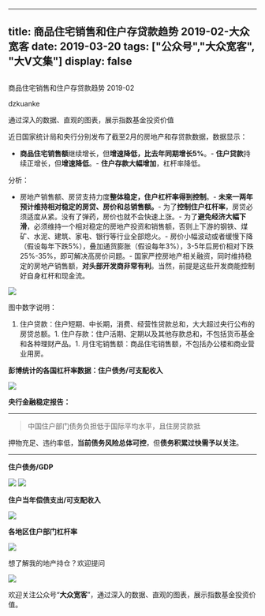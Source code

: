 
---
title:   商品住宅销售和住户存贷款趋势 2019-02-大众宽客
date: 2019-03-20
tags: ["公众号","大众宽客", "大V文集"]
display: false
---


## 



商品住宅销售和住户存贷款趋势 2019-02




dzkuanke




通过深入的数据、直观的图表，展示指数基金投资价值


近日国家统计局和央行分别发布了截至2月的房地产和存贷款数据，数据显示：
- **商品住宅销售额**继续增长，但**增速降低，比去年同期增长5%**。- **住户贷款**持续正增长，但**增速降低**。- **住户存款大幅增加**，杠杆率降低。


分析：
- 房地产销售额、房贷支持力度**整体稳定，**住户杠杆率**得到控制**。- **未来一两年预计维持相对稳定的房贷、房价和总销售额。**- 为了**控制住户杠杆率**，房贷必须适度从紧。没有了弹药，房价也就不会快速上涨。- 为了**避免经济大幅下滑**，必须维持一个相对稳定的房地产投资和销售额，否则上下游的钢铁、煤矿、水泥、建筑、家电、银行等行业全部熄火。- 房价小幅波动或者缓慢下降（假设每年下跌5%），叠加通货膨胀（假设每年3%），3-5年后房价相对下跌25%-35%，即可解决高房价问题。- 国家严控房地产相关融资，同时维持稳定的房地产销售额，**对头部开发商非常有利**。当然，前提是这些开发商能控制好自身杠杆和现金流。
<img class="" data-copyright="0" data-ratio="1.4578059071729959" data-s="300,640" src="https://mmbiz.qpic.cn/mmbiz_png/PKw3FQPmhIjAN7a02YdjNzBexqbA3wneFia2rFktDeI44BWibdmRPx7HSicw6saggpTs9PXeLj3D4dUhic4licsV4Qw/640?wx_fmt=png" data-type="png" data-w="948" style=""/>





图中数字说明：
1. 住户贷款：住户短期、中长期，消费、经营性贷款总和，大大超过央行公布的房贷总额。1. 住户存款：住户活期、定期以及其他存款总和，不包括货币基金和各种理财产品。1. 月住宅销售额：商品住宅销售额，不包括办公楼和商业营业用房。




**彭博统计的各国杠杆率数据：住户债务/可支配收入**

<img class="" data-copyright="0" data-ratio="1.014209591474245" data-s="300,640" src="https://mmbiz.qpic.cn/mmbiz_jpg/PKw3FQPmhIiaNrPpiax7TLuiakt89FRjkXULY51oVEnpnHXswKtC4L8lZJCdfBGN3DhdL1Tdda8jFxRhiaDA1ia5Ixg/640?wx_fmt=jpeg" data-type="jpeg" data-w="563" style=""/>



**央行金融稳定报告：**

****

> <p>中国住户部门债务负担低于国际平均水平，且住房贷款抵
押物充足、违约率低，**当前债务风险总体可控**，但**债务积累过快需予以关注**。</p>

****

**住户债务/GDP**

<img class="" data-copyright="0" data-ratio="0.5545796737766625" data-s="300,640" src="https://mmbiz.qpic.cn/mmbiz_png/PKw3FQPmhIiaNrPpiax7TLuiakt89FRjkXUicKa2nmR2pNJMeXLiazVDmZoLicSkMx0rdaFKaxkdWQ7Z2VYlQRBOtuSQ/640?wx_fmt=png" data-type="png" data-w="1594" style=""/>



<img class="" data-copyright="0" data-ratio="0.44372574385511" data-s="300,640" src="https://mmbiz.qpic.cn/mmbiz_png/PKw3FQPmhIiaNrPpiax7TLuiakt89FRjkXUcakVlNcYibjLk2N6wicTQXaR70lRCWGMpU9lR9az2phOd3zUh3meLVHw/640?wx_fmt=png" data-type="png" data-w="1546" style=""/>



**住户当年偿债支出/可支配收入**

<img class="" data-copyright="0" data-ratio="0.5387700534759359" data-s="300,640" src="https://mmbiz.qpic.cn/mmbiz_png/PKw3FQPmhIiaNrPpiax7TLuiakt89FRjkXUEAeHIeIw4q712k9gibYqoAKwEZIJic7rNx4V1ACUWos7g4bHsQicFyPpQ/640?wx_fmt=png" data-type="png" data-w="1496" style=""/>



**各地区住户部门杠杆率**

<img class="" data-copyright="0" data-ratio="0.6471337579617834" data-s="300,640" src="https://mmbiz.qpic.cn/mmbiz_png/PKw3FQPmhIiaNrPpiax7TLuiakt89FRjkXU3vMlckeJsou5ke7ha4a5uA0hobXzfsicJjx100TzdG0A66YTYEROeZg/640?wx_fmt=png" data-type="png" data-w="1570" style=""/>





想了解我的地产持仓？欢迎提问

[<img class="" data-ratio="0.9117647058823529" data-s="300,640" src="https://mmbiz.qpic.cn/mmbiz_jpg/PKw3FQPmhIhto1jmJRZ0dMwEgaj3ibd4F7NZozpbibWKPjvhsNjZYwsvgZPozKK2zsU2JbfD6Vic5M6d6ud7XWW9g/640?wx_fmt=jpeg" data-type="jpeg" data-w="680" style=""/>]()





欢迎关注公众号“**大众宽客**”，通过深入的数据、直观的图表，展示指数基金投资价值。












